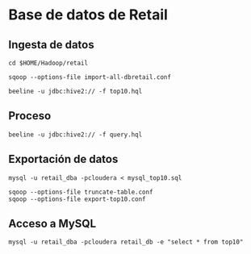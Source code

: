 # Base de datos de Retail

## Ingesta de datos
```
cd $HOME/Hadoop/retail

sqoop --options-file import-all-dbretail.conf

beeline -u jdbc:hive2:// -f top10.hql
```

## Proceso

```
beeline -u jdbc:hive2:// -f query.hql
```

## Exportación de datos 
```
mysql -u retail_dba -pcloudera < mysql_top10.sql

sqoop --options-file truncate-table.conf
sqoop --options-file export-top10.conf
```

## Acceso a MySQL

```
mysql -u retail_dba -pcloudera retail_db -e "select * from top10"
```

